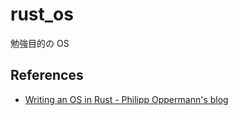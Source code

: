 # rust_os

勉強目的の OS

## References
- [Writing an OS in Rust - Philipp Oppermann's blog](https://os.phil-opp.com)
